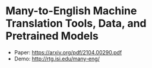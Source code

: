 
# Many-to-English Machine Translation Tools, Data, and Pretrained Models

* Paper: https://arxiv.org/pdf/2104.00290.pdf
* Demo: http://rtg.isi.edu/many-eng/ 
